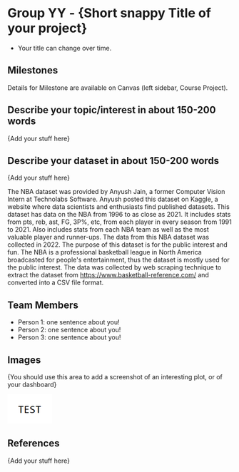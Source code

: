 # Group YY - {Short snappy Title of your project}

- Your title can change over time.

## Milestones

Details for Milestone are available on Canvas (left sidebar, Course Project).

## Describe your topic/interest in about 150-200 words

{Add your stuff here}

## Describe your dataset in about 150-200 words

{Add your stuff here}

The NBA dataset was provided by Anyush Jain, a former Computer Vision Intern at Technolabs Software. Anyush posted this dataset on Kaggle, a website where data scientists and enthusiasts find published datasets. This dataset has data on the NBA from 1996 to as close as 2021. It includes stats from pts, reb, ast, FG, 3P%, etc, from each player in every season from 1991 to 2021. Also includes stats from each NBA team as well as the most valuable player and runner-ups. The data from this NBA dataset was collected in 2022. The purpose of this dataset is for the public interest and fun. The NBA is a professional basketball league in North America broadcasted for people's entertainment, thus the dataset is mostly used for the public interest. The data was collected by web scraping technique to extract the dataset from https://www.basketball-reference.com/ and converted into a CSV file format.

## Team Members

- Person 1: one sentence about you!
- Person 2: one sentence about you!
- Person 3: one sentence about you!

## Images

{You should use this area to add a screenshot of an interesting plot, or of your dashboard}

<img src ="images/test.png" width="100px">

## References

{Add your stuff here}



